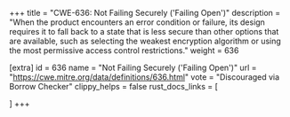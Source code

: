 +++
title = "CWE-636: Not Failing Securely ('Failing Open')"
description	= "When the product encounters an error condition or failure, its design requires it to fall back to a state that is less secure than other options that are available, such as selecting the weakest encryption algorithm or using the most permissive access control restrictions."
weight = 636

[extra]
id = 636
name = "Not Failing Securely ('Failing Open')"
url = "https://cwe.mitre.org/data/definitions/636.html"
vote = "Discouraged via Borrow Checker"
clippy_helps = false
rust_docs_links = [
	
]
+++

